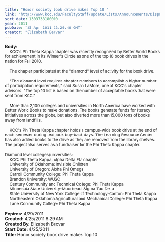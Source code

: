 ```yaml
---
title: "Honor society book drive makes Top 10 "
link: "http://www.kcc.edu/FacultyStaff/update/Lists/Announcements/DispForm.aspx?ID=237"
sort_date: 1303738180000
year: 2011
pubDate: "25 Apr 2011 13:29:40 GMT"
creator: "Elizabeth Becvar"
---
```


<div><b>Body:</b> <div class=ExternalClass000F08347D0242EEA87B149F41488A9F>
<div><font size=2>    KCC's Phi Theta Kappa chapter was recently recognized by Better World Books for achievement in its Winner's Circle as one of the top 10 book drives in the nation for Fall 2010.</font></div><font size=2>
<div><br>    The chapter participated at the &quot;diamond&quot; level of activity for the book drive.</div>
<div><br>    &quot;The diamond level requires chapter members to accomplish a higher number of participation requirements,&quot; said Susan LaMore, one of KCC's chapter advisors. &quot;The top 10 list is based on the number of acceptable books that were sent from KCC.&quot;</div>
<div><br>    More than 2,100 colleges and universities in North America have worked with Better World Books to make donations. The books generate funds for literacy initiatives across the globe, but also diverted more than 15,000 tons of books away from landfills. </div>
<div><br>    KCC's Phi Theta Kappa chapter holds a campus-wide book drive at the end of each semester during textbook buy-back days. The Learning Resource Center has also added books to the drive as they are removed from the library shelves. The project also serves as a fundraiser for the Phi Theta Kappa chapter.</div>
<div> </div>
<div>Diamond level colleges/universities:<br>    KCC: Phi Theta Kappa, Alpha Delta Eta chapter<br>    University of Oklahoma: Invisible Children<br>    University of Oregon: Alpha Phi Omega<br>    Carroll Community College: Phi Theta Kappa<br>    Brandon University: WUSC<br>    Century Community and Technical College: Phi Theta Kappa<br>    Minnesota State University-Moorhead: Sigma Tau Delta<br>    State University of New York College of Technology-Canton: Phi Theta Kappa<br>    Northeastern Oklahoma Agricultural and Mechanical College: Phi Theta Kappa<br>    Lane Community College: Phi Theta Kappa     <br> </font></div></div></div>
<div><b>Expires:</b> 4/29/2011</div>
<div><b>Created:</b> 4/25/2011 8:29 AM</div>
<div><b>Created By:</b> Elizabeth Becvar</div>
<div><b>Start Date:</b> 4/25/2011</div>
<div><b>Title:</b> Honor society book drive makes Top 10 </div>
